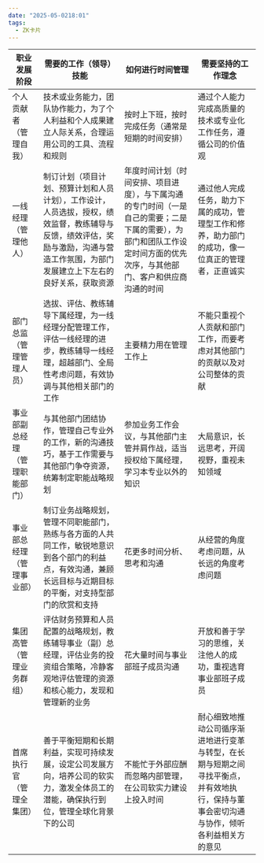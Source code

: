 ```yaml
---
date: "2025-05-0218:01"
tags:
  - ZK卡片
---
```

| 职业发展阶段          | 需要的工作（领导）技能                                                                               | 如何进行时间管理                                                                            | 需要坚持的工作理念                                                            |
| --------------- | ----------------------------------------------------------------------------------------- | ----------------------------------------------------------------------------------- | -------------------------------------------------------------------- |
| 个人贡献者（管理自我）     | 技术或业务能力，团队协作能力，为了个人利益和个人成果建立人际关系，合理运用公司的工具、流程和规则                                          | 按时上下班，按时完成任务（通常是短期的时间安排）                                                            | 通过个人能力完成高质量的技术或专业化工作任务，遵循公司的价值观                                      |
| 一线经理（管理他人）      | 制订计划（项目计划、预算计划和人员计划），工作设计，人员选拔，授权，绩效监督，教练辅导与反馈，绩效评估，奖励与激励，沟通与营造工作氛围，为部门发展建立上下左右的良好关系，获取资源 | 年度时间计划（时间安排、项目进度），与下属沟通的专门时间（一是自己的需要；二是下属的需要），为部门和团队工作设定时间方面的优先次序，与其他部门、客户和供应商沟通的时间 | 通过他人完成任务，助力下属的成功，管理型工作和修养，助力部门的成功，像一位真正的管理者，正直诚实                     |
| 部门总监（管理管理人员）    | 选拔、评估、教练辅导下属经理，为一线经理分配管理工作，评估一线经理的进步，教练辅导一线经理，超越部门、全局性考虑问题，有效协调与其他相关部门的工作                 | 主要精力用在管理工作上                                                                         | 不能只重视个人贡献和部门工作，而要考虑对其他部门的贡献以及对公司整体的贡献                                |
| 事业部副总经理（管理职能部门） | 与其他部门团结协作，管理自己专业外的工作，新的沟通技巧，基于工作需要与其他部门争夺资源，统筹制定职能战略规划                                    | 参加业务工作会议，与其他部门主管并肩作战，适当授权给下属经理，学习本专业以外的知识                                           | 大局意识，长远思考，开阔视野，重视未知领域                                                |
| 事业部总经理（管理事业部）   | 制订业务战略规划，管理不同职能部门，熟练与各方面的人共同工作，敏锐地意识到各个部门的利益点，有效沟通，兼顾长远目标与近期目标的平衡，对支持型部门的欣赏和支持            | 花更多时间分析、思考和沟通                                                                       | 从经营的角度考虑问题，从长远的角度考虑问题                                                |
| 集团高管（管理业务群组）    | 评估财务预算和人员配置的战略规划，教练辅导事业（副）总经理，评估业务的投资组合策略，冷静客观地评估管理的资源和核心能力，发现和管理新的业务                     | 花大量时间与事业部班子成员沟通                                                                     | 开放和善于学习的思维，关注他人的成功，重视选育事业部班子成员                                       |
| 首席执行官（管理全集团）    | 善于平衡短期和长期利益，实现可持续发展，设定公司发展方向，培养公司的软实力，激发全体员工的潜能，确保执行到位，管理全球化背景下的公司                        | 不能忙于外部应酬而忽略内部管理，在公司软实力建设上投入时间                                                       | 耐心细致地推动公司循序渐进地进行变革与转型，在长期与短期之间寻找平衡点，并有效地执行，保持与董事会密切沟通与协作，倾听各利益相关方的意见 |

